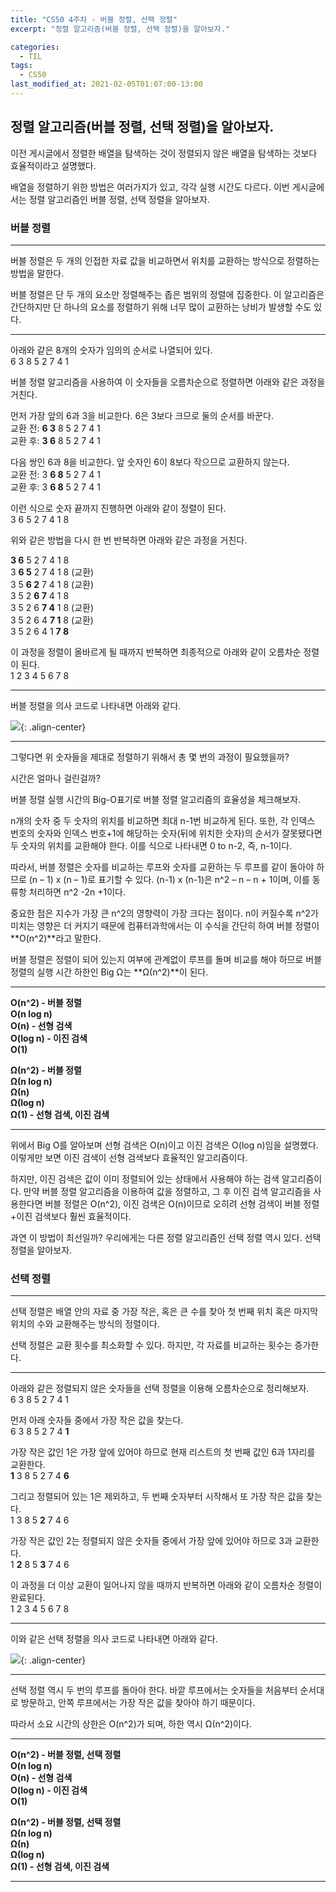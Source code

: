 ```yaml
---
title: "CS50 4주차 - 버블 정렬, 선택 정렬"
excerpt: "정렬 알고리즘(버블 정렬, 선택 정렬)을 알아보자."

categories:
  - TIL
tags:
  - CS50
last_modified_at: 2021-02-05T01:07:00-13:00
---
```


## 정렬 알고리즘(버블 정렬, 선택 정렬)을 알아보자. 



이전 게시글에서 정렬한 배열을 탐색하는 것이 정렬되지 않은 배열을 탐색하는 것보다 효율적이라고 설명했다. 

배열을 정렬하기 위한 방법은 여러가지가 있고, 각각 실행 시간도 다르다. 이번 게시글에서는 정렬 알고리즘인 버블 정렬, 선택 정렬을 알아보자. 



### 버블 정렬
- - -



버블 정렬은 두 개의 인접한 자료 값을 비교하면서 위치를 교환하는 방식으로 정렬하는 방법을 말한다. 


버블 정렬은 단 두 개의 요소만 정렬해주는 좁은 범위의 정렬에 집중한다. 이 알고리즘은 간단하지만 단 하나의 요소를 정렬하기 위해 너무 많이 교환하는 낭비가 발생할 수도 있다. 



- - -


아래와 같은 8개의 숫자가 임의의 순서로 나열되어 있다.  
6 3 8 5 2 7 4 1

버블 정렬 알고리즘을 사용하여 이 숫자들을 오름차순으로 정렬하면 아래와 같은 과정을 거친다.  


먼저 가장 앞의 6과 3을 비교한다. 6은 3보다 크므로 둘의 순서를 바꾼다.  
교환 전: **6 3** 8 5 2 7 4 1  
교환 후: **3 6** 8 5 2 7 4 1  


다음 쌍인 6과 8을 비교한다. 앞 숫자인 6이 8보다 작으므로 교환하지 않는다.  
교환 전: 3 **6 8** 5 2 7 4 1  
교환 후: 3 **6 8** 5 2 7 4 1  


이런 식으로 숫자 끝까지 진행하면 아래와 같이 정렬이 된다.  
3 6 5 2 7 4 1 8  



위와 같은 방법을 다시 한 번 반복하면 아래와 같은 과정을 거친다.  


**3 6** 5 2 7 4 1 8  
3 **6 5** 2 7 4 1 8 (교환)  
3 5 **6 2** 7 4 1 8 (교환)  
3 5 2 **6 7** 4 1 8  
3 5 2 6 **7 4** 1 8 (교환)  
3 5 2 6 4 **7 1** 8 (교환)  
3 5 2 6 4 1 **7 8**  



이 과정을 정렬이 올바르게 될 때까지 반복하면 최종적으로 아래와 같이 오름차순 정렬이 된다.  
1 2 3 4 5 6 7 8  


- - -


버블 정렬을 의사 코드로 나타내면 아래와 같다.



![](https://imageshack.com/i/pn2ruSK5j){: .align-center}


- - -

그렇다면 위 숫자들을 제대로 정렬하기 위해서 총 몇 번의 과정이 필요했을까?

시간은 얼마나 걸린걸까?


버블 정렬 실행 시간의 Big-O표기로 버블 정렬 알고리즘의 효율성을 체크해보자.  



n개의 숫자 중 두 숫자의 위치를 비교하면 최대 n-1번 비교하게 된다. 또한, 각 인덱스 번호의 숫자와 인덱스 번호+1에 해당하는 숫자(뒤에 위치한 숫자)의 순서가 잘못됐다면 두 숫자의 위치를 교환해야 한다. 이를 식으로 나타내면 0 to n-2, 즉, n-1이다. 

따라서, 버블 정렬은 숫자를 비교하는 루프와 숫자를 교환하는 두 루프를 같이 돌아야 하므로 (n – 1) x (n – 1)로 표기할 수 있다. (n-1) x (n-1)은 n^2 – n – n + 1이며, 이를 동류항 처리하면 n^2 -2n +1이다. 


중요한 점은 지수가 가장 큰 n^2의 영향력이 가장 크다는 점이다. n이 커질수록 n^2가 미치는 영향은 더 커지기 때문에 컴퓨터과학에서는 이 수식을 간단히 하여 버블 정렬이 **O(n^2)**라고 말한다. 

버블 정렬은 정렬이 되어 있는지 여부에 관계없이 루프를 돌며 비교를 해야 하므로 버블 정렬의 실행 시간 하한인 Big Ω는 **Ω(n^2)**이 된다.   

- - -


**O(n^2) - 버블 정렬**  
**O(n log n)**  
**O(n) - 선형 검색**  
**O(log n) - 이진 검색**  
**O(1)**  


**Ω(n^2) - 버블 정렬**  
**Ω(n log n)**  
**Ω(n)**  
**Ω(log n)**  
**Ω(1) - 선형 검색, 이진 검색**


- - -


위에서 Big O를 알아보며 선형 검색은 O(n)이고 이진 검색은 O(log n)임을 설명했다. 이렇게만 보면 이진 검색이 선형 검색보다 효율적인 알고리즘이다. 

하지만, 이진 검색은 값이 이미 정렬되어 있는 상태에서 사용해야 하는 검색 알고리즘이다. 만약 버블 정렬 알고리즘을 이용하여 값을 정렬하고, 그 후 이진 검색 알고리즘을 사용한다면 버블 정렬은 O(n^2), 이진 검색은 O(n)이므로 오히려 선형 검색이 버블 정렬+이진 검색보다 훨씬 효율적이다. 

과연 이 방법이 최선일까? 
우리에게는 다른 정렬 알고리즘인 선택 정렬 역시 있다. 선택 정렬을 알아보자.   



### 선택 정렬
- - -



선택 정렬은 배열 안의 자료 중 가장 작은, 혹은 큰 수를 찾아 첫 번째 위치 혹은 마지막 위치의 수와 교환해주는 방식의 정렬이다.

선택 정렬은 교환 횟수를 최소화할 수 있다. 하지만, 각 자료를 비교하는 횟수는 증가한다. 



- - -



아래와 같은 정렬되지 않은 숫자들을 선택 정렬을 이용해 오름차순으로 정리해보자.  
6 3 8 5 2 7 4 1  



먼저 아래 숫자들 중에서 가장 작은 값을 찾는다.  
6 3 8 5 2 7 4 **1**  


가장 작은 값인 1은 가장 앞에 있어야 하므로 현재 리스트의 첫 번째 값인 6과 1자리를 교환한다.  
**1** 3 8 5 2 7 4 **6**  


그리고 정렬되어 있는 1은 제외하고, 두 번째 숫자부터 시작해서 또 가장 작은 값을 찾는다.  
1 3 8 5 **2** 7 4 6  


가장 작은 값인 2는 정렬되지 않은 숫자들 중에서 가장 앞에 있어야 하므로 3과 교환한다.  
1 **2** 8 5 **3** 7 4 6  


이 과정을 더 이상 교환이 일어나지 않을 때까지 반복하면 아래와 같이 오름차순 정렬이 완료된다.  
1 2 3 4 5 6 7 8  


- - -



이와 같은 선택 정렬을 의사 코드로 나타내면 아래와 같다. 


![](https://imageshack.com/i/pmRAxs3Lj){: .align-center}


- - -  

선택 정렬 역시 두 번의 루프를 돌아야 한다. 바깥 루프에서는 숫자들을 처음부터 순서대로 방문하고, 안쪽 루프에서는 가장 작은 값을 찾아야 하기 때문이다.

따라서 소요 시간의 상한은 O(n^2)가 되며, 하한 역시 Ω(n^2)이다.



- - -


**O(n^2) - 버블 정렬, 선택 정렬**  
**O(n log n)**  
**O(n) - 선형 검색**  
**O(log n) - 이진 검색**  
**O(1)**  

**Ω(n^2) - 버블 정렬, 선택 정렬**  
**Ω(n log n)**  
**Ω(n)**  
**Ω(log n)**  
**Ω(1) - 선형 검색, 이진 검색**


- - -



